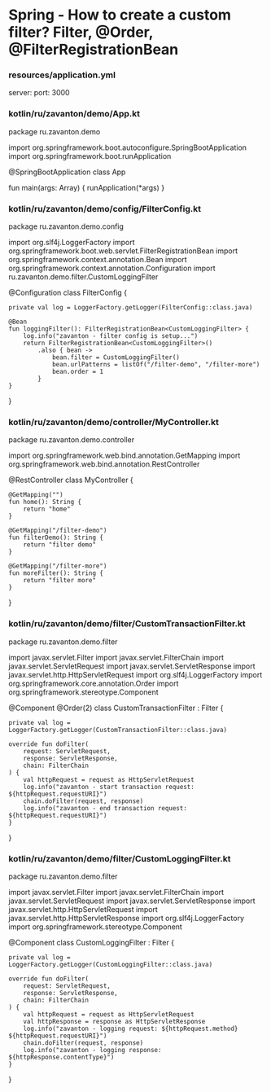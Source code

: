 # Spring - How to create a custom filter? Filter, @Order, @FilterRegistrationBean



### resources/application.yml
server:
  port: 3000










### kotlin/ru/zavanton/demo/App.kt
package ru.zavanton.demo

import org.springframework.boot.autoconfigure.SpringBootApplication
import org.springframework.boot.runApplication

@SpringBootApplication
class App

fun main(args: Array<String>) {
    runApplication<App>(*args)
}










### kotlin/ru/zavanton/demo/config/FilterConfig.kt
package ru.zavanton.demo.config

import org.slf4j.LoggerFactory
import org.springframework.boot.web.servlet.FilterRegistrationBean
import org.springframework.context.annotation.Bean
import org.springframework.context.annotation.Configuration
import ru.zavanton.demo.filter.CustomLoggingFilter

@Configuration
class FilterConfig {

    private val log = LoggerFactory.getLogger(FilterConfig::class.java)

    @Bean
    fun loggingFilter(): FilterRegistrationBean<CustomLoggingFilter> {
        log.info("zavanton - filter config is setup...")
        return FilterRegistrationBean<CustomLoggingFilter>()
            .also { bean ->
                bean.filter = CustomLoggingFilter()
                bean.urlPatterns = listOf("/filter-demo", "/filter-more")
                bean.order = 1
            }
    }
}










### kotlin/ru/zavanton/demo/controller/MyController.kt
package ru.zavanton.demo.controller

import org.springframework.web.bind.annotation.GetMapping
import org.springframework.web.bind.annotation.RestController

@RestController
class MyController {

    @GetMapping("")
    fun home(): String {
        return "home"
    }

    @GetMapping("/filter-demo")
    fun filterDemo(): String {
        return "filter demo"
    }

    @GetMapping("/filter-more")
    fun moreFilter(): String {
        return "filter more"
    }
}










### kotlin/ru/zavanton/demo/filter/CustomTransactionFilter.kt
package ru.zavanton.demo.filter

import javax.servlet.Filter
import javax.servlet.FilterChain
import javax.servlet.ServletRequest
import javax.servlet.ServletResponse
import javax.servlet.http.HttpServletRequest
import org.slf4j.LoggerFactory
import org.springframework.core.annotation.Order
import org.springframework.stereotype.Component

@Component
@Order(2)
class CustomTransactionFilter : Filter {

    private val log = LoggerFactory.getLogger(CustomTransactionFilter::class.java)

    override fun doFilter(
        request: ServletRequest,
        response: ServletResponse,
        chain: FilterChain
    ) {
        val httpRequest = request as HttpServletRequest
        log.info("zavanton - start transaction request: ${httpRequest.requestURI}")
        chain.doFilter(request, response)
        log.info("zavanton - end transaction request: ${httpRequest.requestURI}")
    }
}










### kotlin/ru/zavanton/demo/filter/CustomLoggingFilter.kt
package ru.zavanton.demo.filter

import javax.servlet.Filter
import javax.servlet.FilterChain
import javax.servlet.ServletRequest
import javax.servlet.ServletResponse
import javax.servlet.http.HttpServletRequest
import javax.servlet.http.HttpServletResponse
import org.slf4j.LoggerFactory
import org.springframework.stereotype.Component

@Component
class CustomLoggingFilter : Filter {

    private val log = LoggerFactory.getLogger(CustomLoggingFilter::class.java)

    override fun doFilter(
        request: ServletRequest,
        response: ServletResponse,
        chain: FilterChain
    ) {
        val httpRequest = request as HttpServletRequest
        val httpResponse = response as HttpServletResponse
        log.info("zavanton - logging request: ${httpRequest.method} ${httpRequest.requestURI}")
        chain.doFilter(request, response)
        log.info("zavanton - logging response: ${httpResponse.contentType}")
    }
}
